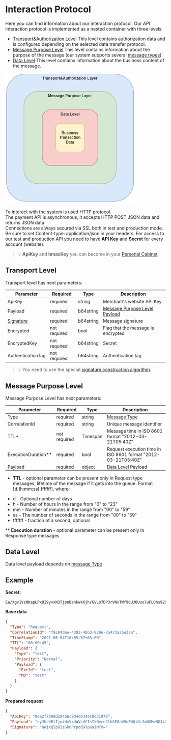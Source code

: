 # Interaction Protocol
Here you can find information about our interaction protocol.
Our API interaction protocol is implemented as a nested container with three levels:
- [Transport&Authorization Level](#Transport-Level) This level contains authorization data and is configured depending on the selected data transfer protocol.
- [Message Purpose Level](#Message-Purpose-Level) This level contains information about the purpose of the message (our system supports several [message types](message_types.md))
- [Data Level](#Data-Level) This level contains information about the business content of the message.


![Layers](images/layers.png "Layers")

To interact with the system is used HTTP protocol.  
The payment API is asynchronous, it accepts HTTP POST JSON data and returns JSON data.  
Connections are always secured via SSL both in test and production mode. Be sure to set Content-type: application/json in your headers.
For access to our test and production API you need to have **API Key** and **Secret** for every account (website).
> :bulb: **ApiKey** and **hmacKey** you can become in your [Personal Cabinet](pers_cab_website_creation.md)

## Transport Level

Transport level has next parameters:

| Parameter                            | Required     | Type       | Description                                             |
|--------------------------------------|--------------|------------|---------------------------------------------------------|
| ApiKey                               | required     | string     | Merchant's website API Key                              |
| Payload                              | required     | b64string  | [Message Purpose Level Payload](#Message-Purpose-Level) |
| [Signature](signatur_alghoritm.md)   | required     | b64string  | Message signature                                       |
| Encrypted                            | not required | bool       | Flag that the message is encrypted                      |
| EncryptedKey                         | not required | b64string  | Secret                                                  |
| AuthenticationTag                    | not required | b64string  | Authentication tag                                      |

> :bulb: You need to use the special [signature construction algorithm](signatur_alghoritm.md).

## Message Purpose Level

Message Purpose Level has next parameters:

| Parameter           | Required     | Type     | Description                                                   |
|---------------------|--------------|----------|---------------------------------------------------------------|
| Type                | required     | string   | [Message Type](message_types.md#message-types)                |
| CorrelationId       | required     | string   | Unique message identifier                                     |
| TTL*                | not required | Timespan | Message time in ISO 8601 format "2012-03-21T05:40Z"           |
| ExecutionDuration** | required     | bool     | Request execution time in ISO 8601 format "2012-03-21T05:40Z" |
| Payload             | required     | object   | [Data Level](#Data-Level) Payload                             |

* **TTL** - optional parameter can be present only in Request type messages, lifetime of the message if it gets into the queue.
Format [d.]h:mm:ss[.fffffff], where: 
- d - Optional number of days
- h - Number of hours in the range from "0" to "23"
- mm - Number of minutes in the range from "00" to "59"
- ss - The number of seconds in the range from "00" to "59"
- fffffff - fraction of a second, optional

** **Execution duration** - optional parameter can be present only in Response type messages

## Data Level
Data level payload depends on [message Type](message_types.md#message-types)

## Example
**Secret:**
````
Ea/Xgv1VsNKapLPx8I9yvxN3TjpnBankwkKjh/GVLo7DP3rVNxTWf9qUJOUuo7uFLQhs9Z9XZA1sAc0GDt2NAw==
````
**Base data**
````JSON
{
  "Type": "Request",
  "CorrelationId": "f8c04bbe-4303-4bb3-929e-7a473aa5e3aa",
  "TimeStamp": "2021-06-04T16:05:37+03:00",
  "TTL": "00:00:45",
  "Payload": {
    "Type": "test",
    "Priority": "Normal",
    "Payload": {
      "ExtId": "test",
      "MD": "test"
    }
  }
}
````

**Prepared request**
````JSON
{
  "ApiKey": "8ea2f7108d294bbc9d4db34ec0d31976",
  "Payload": "eyJUeXBlIjoiUmVxdWVzdCIsIkNvcnJlbGF0aW9uSWQiOiJmOGMwNGJiZS00MzAzLTRiYjMtOTI5ZS03YTQ3M2FhNWUzYWEiLCJUaW1lU3RhbXAiOiIyMDIxLTA2LTA0VDE2OjA1OjM3KzAzOjAwIiwiVFRMIjoiMDA6MDA6NDUiLCJQYXlsb2FkIjp7IlR5cGUiOiJ0ZXN0IiwiUHJpb3JpdHkiOiJOb3JtYWwiLCJQYXlsb2FkIjp7IkV4dElkIjoidGVzdCIsIk1EIjoidGVzdCJ9fX0=",
  "Signature": "8WjXqlpOIzGk0Prpod97pGaiNTM="
}
````